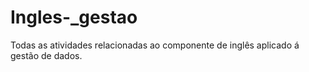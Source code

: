 # Ingles-_gestao
Todas as atividades relacionadas ao componente de inglês  aplicado á gestão de dados.
